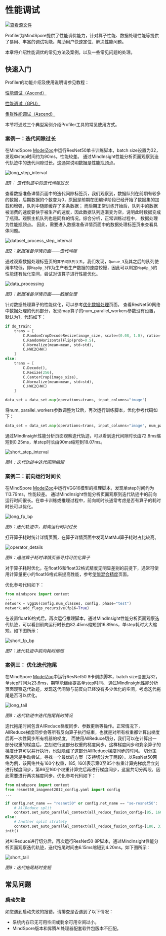 # 性能调试

[![查看源文件](https://gitee.com/mindspore/docs/raw/r1.6/resource/_static/logo_source.png)](https://gitee.com/mindspore/docs/blob/r1.6/docs/mindspore/migration_guide/source_zh_cn/performance_optimization.md)

Profiler为MindSpore提供了性能调优能力，针对算子性能、数据处理性能等提供了易用、丰富的调试功能，帮助用户快速定位、解决性能问题。

本章将介绍性能调优的常见方法及案例，以及一些常见问题的处理。

## 快速入门

Profiler的功能介绍及使用说明请参见教程：

[性能调试（Ascend）](https://www.mindspore.cn/mindinsight/docs/zh-CN/r1.6/performance_profiling_ascend.html)

[性能调试（GPU）](https://www.mindspore.cn/mindinsight/docs/zh-CN/r1.6/performance_profiling_gpu.html)

[集群性能调试（Ascend）](https://www.mindspore.cn/mindinsight/docs/zh-CN/r1.6/performance_profiling_ascend_of_cluster.html)

本节将通过三个典型案例介绍Profiler工具的常见使用方式。

### 案例一：迭代间隙过长

在MindSpore [ModelZoo](https://gitee.com/mindspore/models/tree/master )中运行ResNet50单卡训练脚本，batch size设置为32，发现单step时间约为90ms，性能较差。
通过MindInsight性能分析页面观察到迭代轨迹中的迭代间隙过长，这通常说明数据是性能瓶颈点。

![long_step_interval](images/profiler_case1_long_step_interval.png)

*图1： 迭代轨迹中的迭代间隙过长*

查看数据准备详情页面中的迭代间隙标签页，我们观察到，数据队列在前期有较多的数据，后期数据的个数变为0，原因是前期在图编译阶段已经开始了数据集的加载和增强，队列中随即缓存了多条数据；
而后期正常训练开始后，队列中的数据被消费的速度要快于被生产的速度，因此数据队列逐渐变为空，说明此时数据变成了瓶颈。观察主机队列也是同样的情况。综合分析，正常训练过程中，
数据处理为性能瓶颈点。 因此，需要进入数据准备详情页面中的数据处理标签页来查看具体问题。

![dataset_process_step_interval](images/profiler_case1_dataset_process_step_interval.png)

*图2：数据准备详情页面——迭代间隙*

通过观察数据处理标签页的```算子间队列关系```，我们发现，```Queue_3```及其之后的队列使用率较低，即```MapOp_3```作为生产者生产数据的速度较慢，因此可以判定```MapOp_3```的性能还有优化空间，尝试对该算子进行性能优化。

![data_processing](images/profiler_case1_data_processing.png)

*图3：数据准备详情页面——数据处理*

针对数据处理算子的性能优化，可以参考[优化数据处理](https://www.mindspore.cn/docs/programming_guide/zh-CN/r1.6/optimize_data_processing.html )页面。
查看ResNet50网络中数据处理的代码部分，发现map算子的num_parallel_workers参数没有设置，默认为1，代码如下：

```python
if do_train:
    trans = [
        C.RandomCropDecodeResize(image_size, scale=(0.08, 1.0), ratio=(0.75, 1.333)),
        C.RandomHorizontalFlip(prob=0.5),
        C.Normalize(mean=mean, std=std),
        C.HWC2CHW()
    ]
else:
    trans = [
        C.Decode(),
        C.Resize(256),
        C.CenterCrop(image_size),
        C.Normalize(mean=mean, std=std),
        C.HWC2CHW()
    ]

data_set = data_set.map(operations=trans, input_columns="image")
```

将num_parallel_workers参数调整为12后，再次运行训练脚本，优化参考代码如下：

```python
data_set = data_set.map(operations=trans, input_columns="image", num_parallel_workers=12)
```

通过MindInsight性能分析页面观察迭代轨迹，可以看到迭代间隙时长由72.8ms缩短到0.25ms，单step时长由90ms缩短到18.07ms。

![short_step_interval](images/profiler_case1_short_step_interval.png)

*图4：迭代轨迹中迭代间隙缩短*

### 案例二：前向运行时间长

在MindSpore [ModelZoo](https://gitee.com/mindspore/models/tree/master )中运行VGG16模型的推理脚本，发现单step时间约为113.79ms，性能较差。
通过MindInsight性能分析页面观察到迭代轨迹中的前向运行时间很长。在单卡训练或推理过程中，前向耗时长通常考虑是否有算子的耗时时长可以优化。

![long_fp_bp](images/profiler_case2_long_fpbp.png)

*图5：迭代轨迹中，前向运行时间过长*

打开算子耗时统计详情页面，在算子详情页面中发现MatMul算子耗时占比较高。

![operator_details](images/profiler_case2_operator_details.png)

*图6：通过算子耗时详情页面寻找可优化算子*

对于算子耗时优化，在float16和float32格式精度无明显差别的前提下，通常可使用计算量更小的float16格式來提高性能，参考[使能混合精度](https://www.mindspore.cn/docs/programming_guide/zh-CN/r1.6/enable_mixed_precision.html )页面。

优化参考代码如下：

```python
from mindspore import context
...
network = vgg16(config.num_classes, config, phase="test")
network.add_flags_recursive(fp16=True)
```

在设置float16格式后，再次运行推理脚本，通过MindInsight性能分析页面观察迭代轨迹，可以看到前向运行时长由82.45ms缩短到16.89ms，单step耗时大大缩短。如下图所示：

![short_fp_bp](images/profiler_case2_short_fpbp.png)

*图7：迭代轨迹中前向耗时缩短*

### 案例三： 优化迭代拖尾

在MindSpore [ModelZoo](https://gitee.com/mindspore/models/tree/master )中运行ResNet50 8卡训练脚本，batch size设置为32，单step时间为23.6ms，期望能继续提高单step时间。
通过MindInsight性能分析页面观察迭代轨迹，发现迭代间隙与前反向已经没有多少优化的空间，考虑迭代拖尾是否可以优化。

![long_tail](images/profiler_case3_long_tail.png)

*图8：迭代轨迹中迭代拖尾耗时情况*

迭代拖尾时间包含AllReduce梯度同步、参数更新等操作。正常情况下，AllReduce梯度同步会等所有反向算子执行结束，也就是对所有权重都计算出梯度后再一次性同步所有机器的梯度，
而使用AllReduce切分，我们可以在计算出一部分权重的梯度后，立刻进行这部分权重的梯度同步，这样梯度同步和剩余算子的梯度计算可以并行执行，也就隐藏了这部分AllReduce梯度同步的时间。
切分策略通常是手动尝试，寻找一个最优的方案（支持切分大于两段）。以ResNet50网络为例，该网络共有160个权重，[85, 160]表示第0至85个权重计算完梯度后立刻进行梯度同步，第86至160个权重计算完后再进行梯度同步，这里共切分两段，因此需要进行两次梯度同步。优化参考代码如下：

```python
from mindspore import context
from resnet50_imagenet2012_config.yaml import config
...

if config.net_name == "resnet50" or config.net_name == "se-resnet50":
    # AllReduce split
    context.set_auto_parallel_context(all_reduce_fusion_config=[85, 160])
else:
    # Another split stratety
    context.set_auto_parallel_context(all_reduce_fusion_config=[180, 313])
init()
```

对AllReduce进行切分后，再次运行ResNet50 8P脚本，通过MindInsight性能分析页面观察迭代轨迹，迭代拖尾时间由6.15ms缩短到4.20ms。如下图所示：

![short_tail](images/profiler_case3_short_tail.png)

*图9：迭代拖尾耗时变短*

## 常见问题

### 启动失败

如您遇到启动失败的报错，请排查是否遇到了以下情况：

- 系统内存已无可用空间或剩余可用空间过小。
- MindSpore版本和昇腾AI处理器配套软件包版本不匹配。

